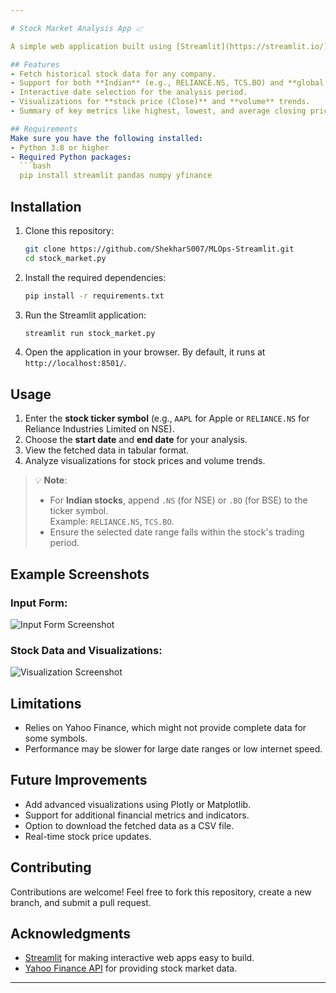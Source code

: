 ```yaml
---

# Stock Market Analysis App 📈  

A simple web application built using [Streamlit](https://streamlit.io/) and [Yahoo Finance API](https://docs.streamlit.io/get-started) to analyze historical stock market data. This app allows users to fetch and visualize stock price data, providing insights such as volume and price trends for various companies.  

## Features  
- Fetch historical stock data for any company.  
- Support for both **Indian** (e.g., RELIANCE.NS, TCS.BO) and **global stocks** (e.g., AAPL, TSLA).  
- Interactive date selection for the analysis period.  
- Visualizations for **stock price (Close)** and **volume** trends.  
- Summary of key metrics like highest, lowest, and average closing prices.  

## Requirements  
Make sure you have the following installed:  
- Python 3.8 or higher  
- Required Python packages:  
  ```bash  
  pip install streamlit pandas numpy yfinance  
  ```  

## Installation  
1. Clone this repository:  
   ```bash  
   git clone https://github.com/ShekharS007/MLOps-Streamlit.git  
   cd stock_market.py  
   ```  

2. Install the required dependencies:  
   ```bash  
   pip install -r requirements.txt  
   ```  

3. Run the Streamlit application:  
   ```bash  
   streamlit run stock_market.py  
   ```  

4. Open the application in your browser. By default, it runs at `http://localhost:8501/`.  

## Usage  
1. Enter the **stock ticker symbol** (e.g., `AAPL` for Apple or `RELIANCE.NS` for Reliance Industries Limited on NSE).  
2. Choose the **start date** and **end date** for your analysis.  
3. View the fetched data in tabular format.  
4. Analyze visualizations for stock prices and volume trends.  

> 💡 **Note**:  
> - For **Indian stocks**, append `.NS` (for NSE) or `.BO` (for BSE) to the ticker symbol.  
>   Example: `RELIANCE.NS`, `TCS.BO`.  
> - Ensure the selected date range falls within the stock's trading period.  

## Example Screenshots  

### Input Form:  
![Input Form Screenshot](path-to-image/input-form.png)  

### Stock Data and Visualizations:  
![Visualization Screenshot](path-to-image/visualization.png)  

## Limitations  
- Relies on Yahoo Finance, which might not provide complete data for some symbols.  
- Performance may be slower for large date ranges or low internet speed.  

## Future Improvements  
- Add advanced visualizations using Plotly or Matplotlib.  
- Support for additional financial metrics and indicators.  
- Option to download the fetched data as a CSV file.  
- Real-time stock price updates.  

## Contributing  
Contributions are welcome! Feel free to fork this repository, create a new branch, and submit a pull request.  

## Acknowledgments  
- [Streamlit](https://docs.streamlit.io/get-started) for making interactive web apps easy to build.  
- [Yahoo Finance API](https://pypi.org/project/yfinance/) for providing stock market data.  

---  
```

